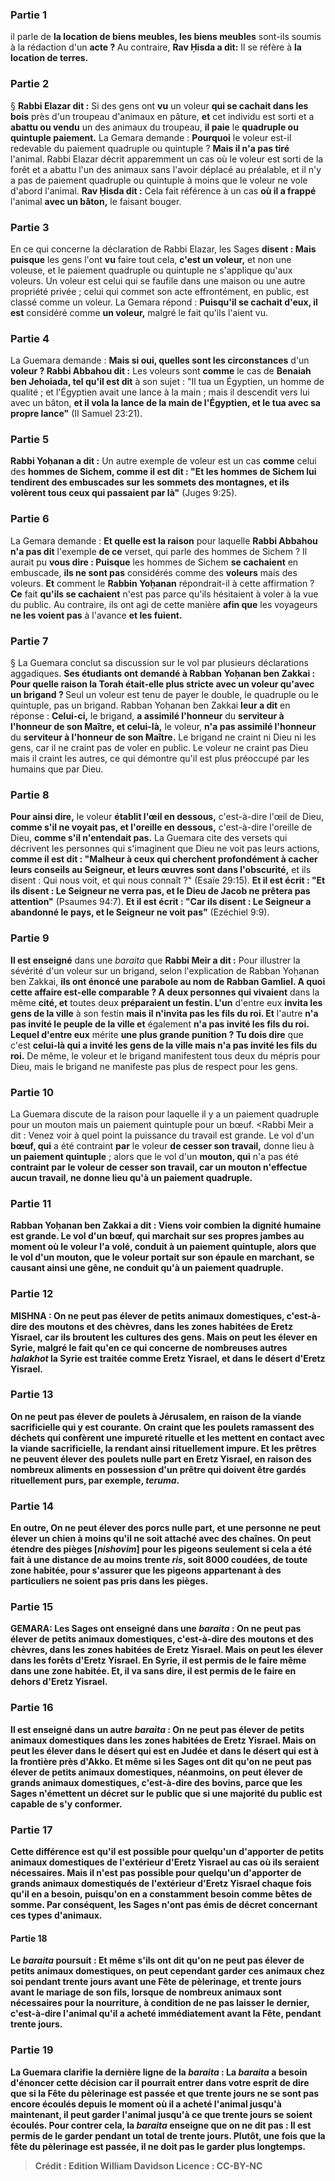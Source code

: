
### Partie 1
il parle de <b>la location de biens meubles, les biens meubles</b> sont-ils soumis à la rédaction d'un <b>acte ? </b> Au contraire, <b>Rav Ḥisda a dit:</b> Il se réfère à <b>la location de terres.</b>

### Partie 2
§ <b>Rabbi Elazar dit :</b> Si des gens ont <b>vu</b> un voleur <b>qui se cachait dans les bois</b> près d'un troupeau d'animaux en pâture, <b>et</b> cet individu est sorti et a <b>abattu ou vendu</b> un des animaux du troupeau, <b>il paie</b> le <b>quadruple ou quintuple paiement.</b> La Gemara demande : <b>Pourquoi</b> le voleur est-il redevable du paiement quadruple ou quintuple ? <b>Mais il n'a pas tiré</b> l'animal. Rabbi Elazar décrit apparemment un cas où le voleur est sorti de la forêt et a abattu l'un des animaux sans l'avoir déplacé au préalable, et il n'y a pas de paiement quadruple ou quintuple à moins que le voleur ne vole d'abord l'animal. <b>Rav Ḥisda dit :</b> Cela fait référence à un cas <b>où il a frappé</b> l'animal <b>avec un bâton,</b> le faisant bouger.

### Partie 3
En ce qui concerne la déclaration de Rabbi Elazar, les Sages <b>disent : Mais puisque</b> les gens l'ont <b>vu</b> faire tout cela, <b>c'est un voleur,</b> et non une voleuse, et le paiement quadruple ou quintuple ne s'applique qu'aux voleurs. Un voleur est celui qui se faufile dans une maison ou une autre propriété privée ; celui qui commet son acte effrontément, en public, est classé comme un voleur. La Gemara répond : <b>Puisqu'il se cachait d'eux, il est</b> considéré comme <b>un voleur,</b> malgré le fait qu'ils l'aient vu.

### Partie 4
La Guemara demande : <b>Mais si oui, quelles sont les circonstances</b> d'un <b>voleur ? Rabbi Abbahou dit :</b> Les voleurs sont <b>comme</b> le cas de <b>Benaiah ben Jehoiada, tel qu'il est dit</b> à son sujet : "Il tua un Égyptien, un homme de qualité ; et l'Égyptien avait une lance à la main ; mais il descendit vers lui avec un bâton, <b>et il vola la lance de la main de l'Égyptien, et le tua avec sa propre lance"</b> (II Samuel 23:21).

### Partie 5
<b>Rabbi Yoḥanan a dit :</b> Un autre exemple de voleur est un cas <b>comme</b> celui des <b>hommes de Sichem, comme il est dit : "Et les hommes de Sichem lui tendirent des embuscades sur les sommets des montagnes, et ils volèrent tous ceux qui passaient par là"</b> (Juges 9:25).

### Partie 6
La Gemara demande : <b>Et quelle est la raison</b> pour laquelle <b>Rabbi Abbahou n'a pas dit</b> l'exemple <b>de ce</b> verset, qui parle des hommes de Sichem ? Il aurait pu <b>vous dire : Puisque</b> les hommes de Sichem <b>se cachaient</b> en embuscade, <b>ils ne sont pas</b> considérés comme des <b>voleurs</b> mais des voleurs. <b>Et</b> comment le <b>Rabbin Yoḥanan</b> répondrait-il à cette affirmation ? <b>Ce</b> fait <b>qu'ils se cachaient</b> n'est pas parce qu'ils hésitaient à voler à la vue du public. Au contraire, ils ont agi de cette manière <b>afin que</b> les voyageurs <b>ne les voient pas</b> à l'avance <b>et les fuient.</b>

### Partie 7
§ La Guemara conclut sa discussion sur le vol par plusieurs déclarations aggadiques. <b>Ses étudiants ont demandé à Rabban Yoḥanan ben Zakkai : Pour quelle raison la Torah était-elle plus stricte avec un voleur qu'avec un brigand ? </b> Seul un voleur est tenu de payer le double, le quadruple ou le quintuple, pas un brigand. Rabban Yoḥanan ben Zakkai <b>leur a dit</b> en réponse : <b>Celui-ci,</b> le brigand, <b>a assimilé l'honneur</b> du <b>serviteur à l'honneur de son Maître, et celui-là,</b> le voleur, <b>n'a pas assimilé l'honneur</b> du <b>serviteur à l'honneur de son Maître.</b> Le brigand ne craint ni Dieu ni les gens, car il ne craint pas de voler en public. Le voleur ne craint pas Dieu mais il craint les autres, ce qui démontre qu'il est plus préoccupé par les humains que par Dieu.

### Partie 8
<b>Pour ainsi dire,</b> le voleur <b>établit l'œil en dessous,</b> c'est-à-dire l'œil de Dieu, <b>comme s'il ne voyait pas, et l'oreille en dessous,</b> c'est-à-dire l'oreille de Dieu, <b>comme s'il n'entendait pas.</b> La Guemara cite des versets qui décrivent les personnes qui s'imaginent que Dieu ne voit pas leurs actions, <b>comme il est dit : "Malheur à ceux qui cherchent profondément à cacher leurs conseils au Seigneur, et leurs œuvres sont dans l'obscurité,</b> et ils disent : Qui nous voit, et qui nous connaît ?" (Esaïe 29:15). <b>Et il est écrit : "Et ils disent : Le Seigneur ne verra pas, et le Dieu de Jacob ne prêtera pas attention"</b> (Psaumes 94:7). <b>Et il est écrit : "Car ils disent : Le Seigneur a abandonné le pays, et le Seigneur ne voit pas"</b> (Ezéchiel 9:9).

### Partie 9
<b>Il est enseigné</b> dans une <i>baraita</i> que <b>Rabbi Meir a dit :</b> Pour illustrer la sévérité d'un voleur sur un brigand, selon l'explication de Rabban Yoḥanan ben Zakkai, <b>ils ont énoncé une parabole au nom de Rabban Gamliel. A quoi cette affaire est-elle comparable ? A deux personnes qui vivaient</b> dans la même <b>cité, et</b> toutes deux <b>préparaient un festin. L'un</b> d'entre eux <b>invita les gens de la ville</b> à son festin <b>mais il n'invita pas les fils du roi. Et</b> l'autre <b>n'a pas invité le peuple de la ville et</b> également <b>n'a pas invité les fils du roi. Lequel d'entre eux</b> mérite <b>une plus grande punition ? Tu dois dire</b> que c'est <b>celui-là qui a invité les gens de la ville mais n'a pas invité les fils du roi.</b> De même, le voleur et le brigand manifestent tous deux du mépris pour Dieu, mais le brigand ne manifeste pas plus de respect pour les gens.

### Partie 10
La Guemara discute de la raison pour laquelle il y a un paiement quadruple pour un mouton mais un paiement quintuple pour un bœuf. <Rabbi Meir a dit : Venez voir à quel point la puissance du travail est grande. </b> Le vol d'un <b>bœuf, qui</b> a été contraint <b>par</b> le voleur <b>de cesser son travail,</b> donne lieu à <b>un paiement quintuple</b> ; alors que le vol d'un <b>mouton, qui</b> n'a pas été <b>contraint <b>par</b> le voleur <b>de cesser son travail,</b> car un mouton n'effectue aucun travail, ne donne lieu qu'à <b>un paiement quadruple</b>.

### Partie 11
<b>Rabban Yoḥanan ben Zakkai a dit : Viens voir combien la dignité humaine est grande.</b> Le vol d'un <b>bœuf, qui marchait sur ses propres jambes</b> au moment où le voleur l'a volé, conduit à <b>un paiement quintuple</b>, alors que le vol d'un <b>mouton, que</b> le voleur <b>portait sur son épaule</b> en marchant, se causant ainsi une gêne, ne conduit qu'à <b>un paiement quadruple</b>.

### Partie 12
<strong>MISHNA :</strong> <b>On ne peut pas élever de petits animaux domestiques,</b> c'est-à-dire des moutons et des chèvres, <b>dans les zones habitées de <b>Eretz Yisrael,</b> car ils broutent les cultures des gens. <b>Mais on peut les élever</b> <b>en Syrie,</b> malgré le fait qu'en ce qui concerne de nombreuses autres <i>halakhot</i> la Syrie est traitée comme Eretz Yisrael, <b>et dans le désert d'Eretz Yisrael.</b>

### Partie 13
<b>On ne peut pas élever de poulets à Jérusalem, en raison de la viande sacrificielle</b> qui y est courante. On craint que les poulets ramassent des déchets qui confèrent une impureté rituelle et les mettent en contact avec la viande sacrificielle, la rendant ainsi rituellement impure. <b>Et les prêtres ne peuvent</b> élever des poulets nulle part <b>en Eretz Yisrael, en raison des</b> nombreux aliments en possession d'un prêtre qui doivent être gardés <b>rituellement purs,</b> par exemple, <i>teruma</i>.

### Partie 14
En outre, <b>On ne peut élever des porcs nulle part,</b> et <b>une personne ne peut élever un chien à moins qu'il ne soit attaché avec des chaînes. On peut étendre des pièges [<i>nishovim</i>] pour les pigeons seulement si</b> cela a été fait <b>à une distance de</b> au moins <b>trente <i>ris</i>,</b> soit 8000 coudées, <b>de toute <b>zone habitée,</b> pour s'assurer que les pigeons appartenant à des particuliers ne soient pas pris dans les pièges.

### Partie 15
<strong>GEMARA:</strong> <b>Les Sages ont enseigné</b> dans une <i>baraita</i> : <b>On ne peut pas élever de petits animaux domestiques,</b> c'est-à-dire des moutons et des chèvres, <b>dans les zones habitées de <b>Eretz Yisrael. Mais on peut les élever</b> <b>dans les forêts d'Eretz Yisrael. En Syrie,</b> il est permis de le faire <b>même dans une zone habitée. Et, il va sans dire,</b> il est permis de le faire <b>en dehors d'Eretz</b> Yisrael.

### Partie 16
<b>Il est enseigné</b> dans <b>un autre</b> <i>baraita</i> : <b>On ne peut pas élever de petits animaux domestiques dans</b> les zones habitées de <b>Eretz Yisrael. Mais on peut les élever</b> dans le désert qui est en Judée et dans le désert qui est à la frontière près d'Akko. Et même si</b> les Sages ont <b>dit qu'on ne peut pas élever de petits animaux domestiques, néanmoins, on peut élever de grands animaux domestiques,</b> c'est-à-dire des bovins, <b>parce que</b> les Sages <b>n'émettent un décret sur le public que si une majorité du public est capable de s'y conformer.</b>

### Partie 17
Cette différence est qu'il est <b>possible</b> pour quelqu'un <b>d'apporter de petits animaux domestiques de l'extérieur d'Eretz</b> Yisrael au cas où ils seraient nécessaires. Mais il n'est <b>pas possible</b> pour quelqu'un <b>d'apporter de grands animaux domestiqués de l'extérieur d'Eretz</b> Yisrael chaque fois qu'il en a besoin, puisqu'on en a constamment besoin comme bêtes de somme. Par conséquent, les Sages n'ont pas émis de décret concernant ces types d'animaux.

#### Partie 18
Le <i>baraita</i> poursuit : <b>Et même s'ils ont dit qu'on ne peut pas élever de petits animaux domestiques, on peut cependant garder</b> ces animaux chez soi pendant <b>trente jours avant une Fête de pèlerinage, et trente jours avant le</b> mariage <b>de son fils,</b> lorsque de nombreux animaux sont nécessaires pour la nourriture, <b>à condition de ne pas laisser le dernier</b>, c'est-à-dire l'animal qu'il a acheté immédiatement avant la Fête, pendant <b>trente jours.</b>

### Partie 19
La Guemara clarifie la dernière ligne de la <i>baraita</i> : La <i>baraita</i> a besoin d'énoncer cette décision <b>car</b> il pourrait <b>entrer dans votre esprit de dire que si la Fête du pèlerinage est passée et que trente jours ne se sont pas encore écoulés depuis</b> le moment <b>où il a acheté</b> l'animal <b>jusqu'à maintenant,</b> il peut garder l'animal jusqu'à ce que trente jours se soient écoulés. Pour contrer cela, la <i>baraita</i> enseigne que <b>on ne dit pas : Il est permis de le garder pendant</b> un total de <b>trente jours. Plutôt, une fois que la fête du pèlerinage est passée, il ne doit pas le garder</b> plus longtemps.

>Crédit : Edition William Davidson
>Licence : CC-BY-NC
